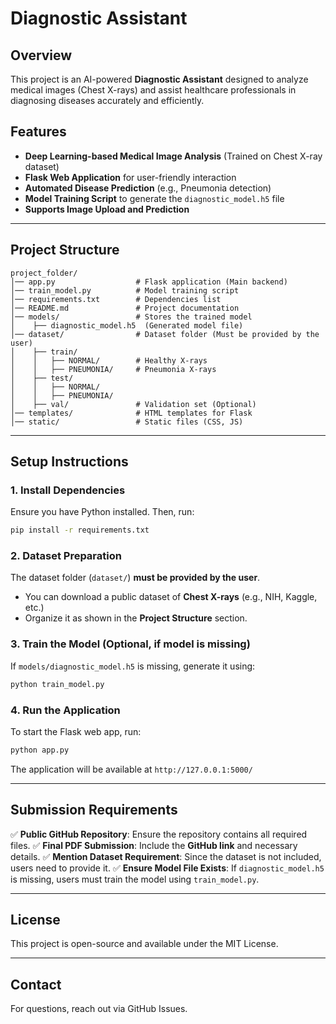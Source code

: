 # Diagnostic Assistant

## Overview
This project is an AI-powered **Diagnostic Assistant** designed to analyze medical images (Chest X-rays) and assist healthcare professionals in diagnosing diseases accurately and efficiently.

## Features
- **Deep Learning-based Medical Image Analysis** (Trained on Chest X-ray dataset)
- **Flask Web Application** for user-friendly interaction
- **Automated Disease Prediction** (e.g., Pneumonia detection)
- **Model Training Script** to generate the `diagnostic_model.h5` file
- **Supports Image Upload and Prediction**

---

## Project Structure
```
project_folder/
│── app.py                  # Flask application (Main backend)
│── train_model.py          # Model training script
│── requirements.txt        # Dependencies list
│── README.md               # Project documentation
│── models/                 # Stores the trained model
│    ├── diagnostic_model.h5  (Generated model file)
│── dataset/                # Dataset folder (Must be provided by the user)
│    ├── train/
│    │   ├── NORMAL/        # Healthy X-rays
│    │   ├── PNEUMONIA/     # Pneumonia X-rays
│    ├── test/
│    │   ├── NORMAL/
│    │   ├── PNEUMONIA/
│    ├── val/               # Validation set (Optional)
│── templates/              # HTML templates for Flask
│── static/                 # Static files (CSS, JS)
```

---

## Setup Instructions

### 1. Install Dependencies
Ensure you have Python installed. Then, run:
```bash
pip install -r requirements.txt
```

### 2. Dataset Preparation
The dataset folder (`dataset/`) **must be provided by the user**. 
- You can download a public dataset of **Chest X-rays** (e.g., NIH, Kaggle, etc.)
- Organize it as shown in the **Project Structure** section.

### 3. Train the Model (Optional, if model is missing)
If `models/diagnostic_model.h5` is missing, generate it using:
```bash
python train_model.py
```

### 4. Run the Application
To start the Flask web app, run:
```bash
python app.py
```
The application will be available at `http://127.0.0.1:5000/`

---

## Submission Requirements
✅ **Public GitHub Repository**: Ensure the repository contains all required files.
✅ **Final PDF Submission**: Include the **GitHub link** and necessary details.
✅ **Mention Dataset Requirement**: Since the dataset is not included, users need to provide it.
✅ **Ensure Model File Exists**: If `diagnostic_model.h5` is missing, users must train the model using `train_model.py`.

---

## License
This project is open-source and available under the MIT License.

---

## Contact
For questions, reach out via GitHub Issues.


